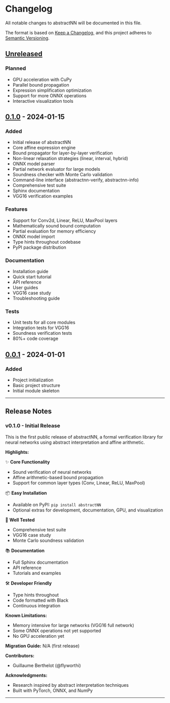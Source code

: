 # Changelog

All notable changes to abstractNN will be documented in this file.

The format is based on [Keep a Changelog](https://keepachangelog.com/en/1.0.0/),
and this project adheres to [Semantic Versioning](https://semver.org/spec/v2.0.0.html).

## [Unreleased]

### Planned
- GPU acceleration with CuPy
- Parallel bound propagation
- Expression simplification optimization
- Support for more ONNX operations
- Interactive visualization tools

## [0.1.0] - 2024-01-15

### Added
- Initial release of abstractNN
- Core affine expression engine
- Bound propagator for layer-by-layer verification
- Non-linear relaxation strategies (linear, interval, hybrid)
- ONNX model parser
- Partial network evaluator for large models
- Soundness checker with Monte Carlo validation
- Command-line interface (abstractnn-verify, abstractnn-info)
- Comprehensive test suite
- Sphinx documentation
- VGG16 verification examples

### Features
- Support for Conv2d, Linear, ReLU, MaxPool layers
- Mathematically sound bound computation
- Partial evaluation for memory efficiency
- ONNX model import
- Type hints throughout codebase
- PyPI package distribution

### Documentation
- Installation guide
- Quick start tutorial
- API reference
- User guides
- VGG16 case study
- Troubleshooting guide

### Tests
- Unit tests for all core modules
- Integration tests for VGG16
- Soundness verification tests
- 80%+ code coverage

## [0.0.1] - 2024-01-01

### Added
- Project initialization
- Basic project structure
- Initial module skeleton

---

## Release Notes

### v0.1.0 - Initial Release

This is the first public release of abstractNN, a formal verification library for neural networks using abstract interpretation and affine arithmetic.

**Highlights:**

✨ **Core Functionality**
- Sound verification of neural networks
- Affine arithmetic-based bound propagation
- Support for common layer types (Conv, Linear, ReLU, MaxPool)

📦 **Easy Installation**
- Available on PyPI: `pip install abstractNN`
- Optional extras for development, documentation, GPU, and visualization

🧪 **Well Tested**
- Comprehensive test suite
- VGG16 case study
- Monte Carlo soundness validation

📚 **Documentation**
- Full Sphinx documentation
- API reference
- Tutorials and examples

🛠️ **Developer Friendly**
- Type hints throughout
- Code formatted with Black
- Continuous integration

**Known Limitations:**
- Memory intensive for large networks (VGG16 full network)
- Some ONNX operations not yet supported
- No GPU acceleration yet

**Migration Guide:** N/A (first release)

**Contributors:**
- Guillaume Berthelot (@flyworthi)

**Acknowledgments:**
- Research inspired by abstract interpretation techniques
- Built with PyTorch, ONNX, and NumPy

---

[Unreleased]: https://github.com/flyworthi/abstractNN/compare/v0.1.0...HEAD
[0.1.0]: https://github.com/flyworthi/abstractNN/releases/tag/v0.1.0
[0.0.1]: https://github.com/flyworthi/abstractNN/releases/tag/v0.0.1
